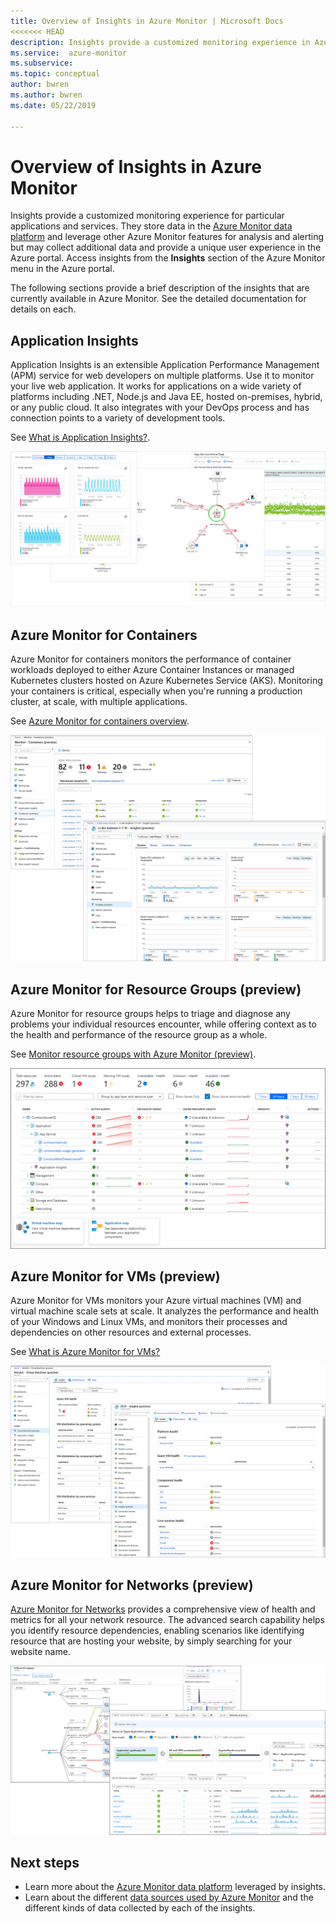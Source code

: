 ```yaml
---
title: Overview of Insights in Azure Monitor | Microsoft Docs
<<<<<<< HEAD
description: Insights provide a customized monitoring experience in Azure Monitor for particular applications and services. This article provides a brief description of each of the insights that are currently available.
ms.service:  azure-monitor
ms.subservice: 
ms.topic: conceptual
author: bwren
ms.author: bwren
ms.date: 05/22/2019

---
```


# Overview of Insights in Azure Monitor
Insights provide a customized monitoring experience for particular applications and services. They store data in the [Azure Monitor data platform](../platform/data-platform.md) and leverage other Azure Monitor features for analysis and alerting but may collect additional data and provide a unique user experience in the Azure portal. Access insights from the **Insights** section of the Azure Monitor menu in the Azure portal.

The following sections provide a brief description of the insights that are currently available in Azure Monitor. See the detailed documentation for details on each.

## Application Insights
Application Insights is an extensible Application Performance Management (APM) service for web developers on multiple platforms. Use it to monitor your live web application. It works for applications on a wide variety of platforms including .NET, Node.js and Java EE, hosted on-premises, hybrid, or any public cloud. It also integrates with your DevOps process and has connection points to a variety of development tools.

See [What is Application Insights?](../app/app-insights-overview.md).

![Application Insights](media/insights-overview/app-insights.png)


## Azure Monitor for Containers
Azure Monitor for containers monitors the performance of container workloads deployed to either Azure Container Instances or managed Kubernetes clusters hosted on Azure Kubernetes Service (AKS). Monitoring your containers is critical, especially when you're running a production cluster, at scale, with multiple applications.

See [Azure Monitor for containers overview](../insights/container-insights-overview.md).


![Azure Monitor for Containers](media/insights-overview/container-insights.png)

## Azure Monitor for Resource Groups (preview)

Azure Monitor for resource groups helps to triage and diagnose any problems your individual resources encounter, while offering context as to the health and performance of the resource group as a whole.

See [Monitor resource groups with Azure Monitor (preview)](../insights/resource-group-insights.md).

![Azure Monitor for Resource Groups](media/insights-overview/resource-group-insights.png)

## Azure Monitor for VMs (preview)
Azure Monitor for VMs monitors your Azure virtual machines (VM) and virtual machine scale sets at scale. It analyzes the performance and health of your Windows and Linux VMs, and monitors their processes and dependencies on other resources and external processes.

See [What is Azure Monitor for VMs?](vminsights-overview.md)

![Azure Monitor for VMs](media/insights-overview/vm-insights.png)

## Azure Monitor for Networks (preview)
[Azure Monitor for Networks](network-insights-overview.md) provides a comprehensive view of health and metrics for all your network resource. The advanced search capability helps you identify resource dependencies, enabling scenarios like identifying resource that are hosting your website, by simply searching for your website name.

![Azure Monitor for Networks](media/insights-overview/network-insights.png)

## Next steps
* Learn more about the [Azure Monitor data platform](../platform/data-platform.md) leveraged by insights.
* Learn about the different [data sources used by Azure Monitor](../platform/data-sources.md) and the different kinds of data collected by each of the insights.

